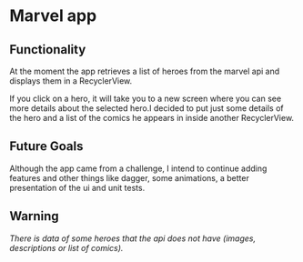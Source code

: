 # **Marvel app**
## Functionality
At the moment the app retrieves a list of heroes from the marvel api and displays them in a RecyclerView.

If you click on a hero, it will take you to a new screen where you can see more details about the selected hero.I decided to put just some details of the hero and a list of the comics he appears in inside another RecyclerView.

## Future Goals
Although the app came from a challenge, I intend to continue adding features and other things like dagger, some animations, a better presentation of the ui and unit tests.

## Warning
*There is data of some heroes that the api does not have (images, descriptions or list of comics).*
